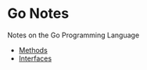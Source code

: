 # Go Notes

Notes on the Go Programming Language

- [Methods](methods.md)
- [Interfaces](interfaces.md)
